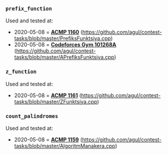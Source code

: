 ### `prefix_function`
Used and tested at:
- 2020-05-08 = **[ACMP 1160](https://acmp.ru/asp/do/index.asp?main=task&id_course=2&id_section=18&id_topic=42&id_problem=280)** (https://github.com/agul/contest-tasks/blob/master/PrefiksFunktsiya.cpp)
- 2020-05-08 = **[Codeforces Gym 101268A](https://codeforces.com/gym/101268/problem/A)** (https://github.com/agul/contest-tasks/blob/master/APrefiksFunktsiya.cpp)

### `z_function`
Used and tested at:
- 2020-05-08 = **[ACMP 1161](https://acmp.ru/asp/do/index.asp?main=task&id_course=2&id_section=18&id_topic=42&id_problem=281)** (https://github.com/agul/contest-tasks/blob/master/ZFunktsiya.cpp)

### `count_palindromes`
Used and tested at:
- 2020-05-08 = **[ACMP 1159](https://acmp.ru/asp/do/index.asp?main=task&id_course=2&id_section=18&id_topic=42&id_problem=282)** (https://github.com/agul/contest-tasks/blob/master/AlgoritmManakera.cpp)



